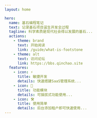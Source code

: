 ```yaml
---
layout: home

hero:
  name: 基石编程笔记
  text: 记录基石项目诞生开发全过程
  tagline: 科学素质是现代社会得以发展的基石...
  actions:
    - theme: brand
      text: 开始阅读
      link: /guide/what-is-footstone
    - theme: alt
      text: 访问论坛
      link: https://bbs.qinchao.site
  features:
    - icon: ⚡️
      title: 敏捷开发
      details: 快速搭建SaaS管理系统...
    - icon: 🖖
      title: 功能模块
      details: 可插拔式功能使用...
    - icon: 🛠️
      title: 使用简单
      details: 后台添加租户即可快速使用...
---
```

